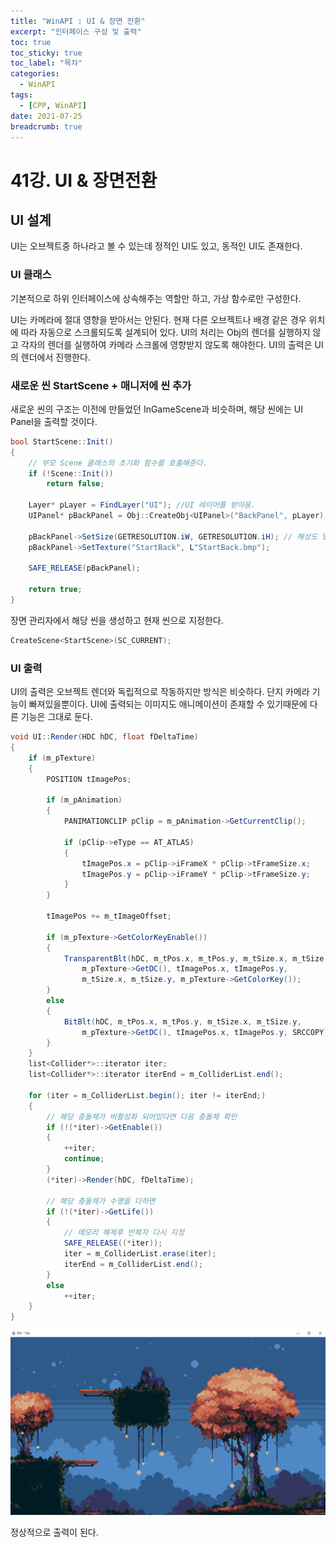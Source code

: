 ```yaml
---
title: "WinAPI : UI & 장면 전환"
excerpt: "인터페이스 구성 및 출력"
toc: true
toc_sticky: true
toc_label: "목차"
categories:
  - WinAPI
tags:
  - [CPP, WinAPI]
date: 2021-07-25
breadcrumb: true
---
```


# 41강. UI & 장면전환

## UI 설계

UI는 오브젝트중 하나라고 볼 수 있는데 정적인 UI도 있고, 동적인 UI도 존재한다. 

### UI 클래스

기본적으로 하위 인터페이스에 상속해주는 역할만 하고, 가상 함수로만 구성한다.

UI는 카메라에 절대 영향을 받아서는 안된다. 현재 다른 오브젝트나 배경 같은 경우 위치에 따라 자동으로 스크롤되도록 설계되어 있다. UI의 처리는 Obj의 렌더를 실행하지 않고 각자의 렌더를 실행하여 카메라 스크롤에 영향받지 않도록 해야한다. UI의 출력은 UI의 렌더에서 진행한다.

### 새로운 씬 StartScene + 매니저에 씬 추가

새로운 씬의 구조는 이전에 만들었던 InGameScene과 비슷하며, 해당 씬에는 UI Panel을 출력할 것이다.

```csharp
bool StartScene::Init()
{
	// 부모 Scene 클래스의 초기화 함수를 호출해준다.
	if (!Scene::Init())
		return false;

	Layer* pLayer = FindLayer("UI"); //UI 레이어를 받아옴.
	UIPanel* pBackPanel = Obj::CreateObj<UIPanel>("BackPanel", pLayer);

	pBackPanel->SetSize(GETRESOLUTION.iW, GETRESOLUTION.iH); // 해상도 받아옴
	pBackPanel->SetTexture("StartBack", L"StartBack.bmp");

	SAFE_RELEASE(pBackPanel);

	return true;
}
```

장면 관리자에서 해당 씬을 생성하고 현재 씬으로 지정한다.

```csharp
CreateScene<StartScene>(SC_CURRENT);
```

### UI 출력

UI의 출력은 오브젝트 렌더와 독립적으로 작동하지만 방식은 비슷하다. 단지 카메라 기능이 빠져있을뿐이다. UI에 출력되는 이미지도 애니메이션이 존재할 수 있기때문에 다른 기능은 그대로 둔다.

```csharp
void UI::Render(HDC hDC, float fDeltaTime)
{
	if (m_pTexture)
	{
		POSITION tImagePos;

		if (m_pAnimation)
		{
			PANIMATIONCLIP pClip = m_pAnimation->GetCurrentClip();

			if (pClip->eType == AT_ATLAS)
			{
				tImagePos.x = pClip->iFrameX * pClip->tFrameSize.x;
				tImagePos.y = pClip->iFrameY * pClip->tFrameSize.y;
			}
		}

		tImagePos += m_tImageOffset;

		if (m_pTexture->GetColorKeyEnable())
		{
			TransparentBlt(hDC, m_tPos.x, m_tPos.y, m_tSize.x, m_tSize.y,
				m_pTexture->GetDC(), tImagePos.x, tImagePos.y,
				m_tSize.x, m_tSize.y, m_pTexture->GetColorKey());
		}
		else
		{
			BitBlt(hDC, m_tPos.x, m_tPos.y, m_tSize.x, m_tSize.y,
				m_pTexture->GetDC(), tImagePos.x, tImagePos.y, SRCCOPY);
		}
	}
	list<Collider*>::iterator iter;
	list<Collider*>::iterator iterEnd = m_ColliderList.end();

	for (iter = m_ColliderList.begin(); iter != iterEnd;)
	{
		// 해당 충돌체가 비활성화 되어있다면 다음 충돌체 확인
		if (!(*iter)->GetEnable())
		{
			++iter;
			continue;
		}
		(*iter)->Render(hDC, fDeltaTime);

		// 해당 충돌체가 수명을 다하면
		if (!(*iter)->GetLife())
		{
			// 메모리 해제후 반복자 다시 지정
			SAFE_RELEASE((*iter));
			iter = m_ColliderList.erase(iter);
			iterEnd = m_ColliderList.end();
		}
		else
			++iter;
	}
}
```

![/assets/images/posts/2021-07-25/winapi41/Untitled.png](/assets/images/posts/2021-07-25/winapi41/Untitled.png)

정상적으로 출력이 된다.